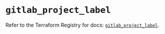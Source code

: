 # `gitlab_project_label`

Refer to the Terraform Registry for docs: [`gitlab_project_label`](https://registry.terraform.io/providers/gitlabhq/gitlab/17.9.0/docs/resources/project_label).
